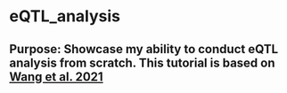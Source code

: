 # eQTL_analysis

## Purpose: Showcase my ability to conduct eQTL analysis from scratch. This tutorial is based on [Wang et al. 2021](https://bmcbioinformatics.biomedcentral.com/articles/10.1186/s12859-021-04307-0)
